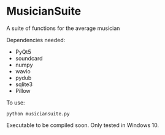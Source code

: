 # MusicianSuite
A suite of functions for the average musician

Dependencies needed:

- PyQt5
- soundcard
- numpy
- wavio
- pydub
- sqlite3
- Pillow

To use:
```
python musiciansuite.py
```
Executable to be compiled soon. Only tested in Windows 10.
